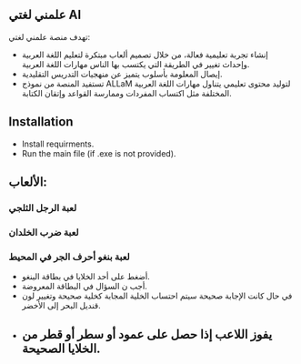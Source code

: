 ## علمني لغتي AI
تهدف منصة علمني لغتي:
- إنشاء تجربة تعليمية فعالة، من خلال تصميم ألعاب مبتكرة لتعليم اللغة العربية وإحداث تغيير في الطريقة التي يكتسب بها الناس مهارات اللغة العربية.
- إيصال المعلومة بأسلوب يتميز عن منهجيات التدريس التقليدية. 
- تستفيد المنصة من نموذج ALLaM لتوليد محتوى تعليمي يتناول مهارات اللغة العربية المختلفة مثل اكتساب المفردات وممارسة القواعد وإتقان الكتابة.
## Installation
- Install requirments.
- Run the main file (if .exe is not provided).

## الألعاب:
###  لعبة الرجل الثلجي

### لعبة ضرب الخلدان

### لعبة بنغو أحرف الجر في المحيط
- أضغط على أحد الخلايا في بطاقة البنغو.
- أجب ن السؤال في البطاقة المعروضة.
- في حال كانت الإجابة صحيحة سيتم احتساب الخلية المجابة كخلية صحيحة وتغيير لون قنديل البحر إلى الأخضر.
- يفوز اللاعب إذا حصل على عمود أو سطر أو قطر من الخلايا الصحيحة.
    - 
